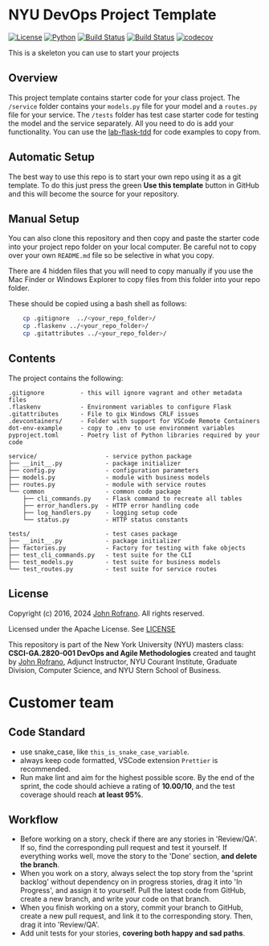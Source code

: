 # NYU DevOps Project Template

[![License](https://img.shields.io/badge/License-Apache_2.0-blue.svg)](https://opensource.org/licenses/Apache-2.0)
[![Python](https://img.shields.io/badge/Language-Python-blue.svg)](https://python.org/)
[![Build Status](https://github.com/CSCI-GA-2820-FA24-003/customers/actions/workflows/ci.yml/badge.svg)](https://github.com/CSCI-GA-2820-FA24-003/customers/actions)
[![Build Status](https://github.com/CSCI-GA-2820-FA24-003/customers/actions/workflows/bdd-tests.yml/badge.svg)](https://github.com/CSCI-GA-2820-FA24-003/customers/actions)
[![codecov](https://codecov.io/github/CSCI-GA-2820-FA24-003/customers/graph/badge.svg?token=A428VOBNW3)](https://codecov.io/github/CSCI-GA-2820-FA24-003/customers)

This is a skeleton you can use to start your projects

## Overview

This project template contains starter code for your class project. The `/service` folder contains your `models.py` file for your model and a `routes.py` file for your service. The `/tests` folder has test case starter code for testing the model and the service separately. All you need to do is add your functionality. You can use the [lab-flask-tdd](https://github.com/nyu-devops/lab-flask-tdd) for code examples to copy from.

## Automatic Setup

The best way to use this repo is to start your own repo using it as a git template. To do this just press the green **Use this template** button in GitHub and this will become the source for your repository.

## Manual Setup

You can also clone this repository and then copy and paste the starter code into your project repo folder on your local computer. Be careful not to copy over your own `README.md` file so be selective in what you copy.

There are 4 hidden files that you will need to copy manually if you use the Mac Finder or Windows Explorer to copy files from this folder into your repo folder.

These should be copied using a bash shell as follows:

```bash
    cp .gitignore  ../<your_repo_folder>/
    cp .flaskenv ../<your_repo_folder>/
    cp .gitattributes ../<your_repo_folder>/
```

## Contents

The project contains the following:

```text
.gitignore          - this will ignore vagrant and other metadata files
.flaskenv           - Environment variables to configure Flask
.gitattributes      - File to gix Windows CRLF issues
.devcontainers/     - Folder with support for VSCode Remote Containers
dot-env-example     - copy to .env to use environment variables
pyproject.toml      - Poetry list of Python libraries required by your code

service/                   - service python package
├── __init__.py            - package initializer
├── config.py              - configuration parameters
├── models.py              - module with business models
├── routes.py              - module with service routes
└── common                 - common code package
    ├── cli_commands.py    - Flask command to recreate all tables
    ├── error_handlers.py  - HTTP error handling code
    ├── log_handlers.py    - logging setup code
    └── status.py          - HTTP status constants

tests/                     - test cases package
├── __init__.py            - package initializer
├── factories.py           - Factory for testing with fake objects
├── test_cli_commands.py   - test suite for the CLI
├── test_models.py         - test suite for business models
└── test_routes.py         - test suite for service routes
```

## License

Copyright (c) 2016, 2024 [John Rofrano](https://www.linkedin.com/in/JohnRofrano/). All rights reserved.

Licensed under the Apache License. See [LICENSE](LICENSE)

This repository is part of the New York University (NYU) masters class: **CSCI-GA.2820-001 DevOps and Agile Methodologies** created and taught by [John Rofrano](https://cs.nyu.edu/~rofrano/), Adjunct Instructor, NYU Courant Institute, Graduate Division, Computer Science, and NYU Stern School of Business.

# Customer team

## Code Standard
- use snake_case, like `this_is_snake_case_variable`.
- always keep code formatted, VSCode extension `Prettier` is recommended.
- Run make lint and aim for the highest possible score. By the end of the sprint, the code should achieve a rating of **10.00/10**, and the test coverage should reach **at least 95%**.

## Workflow
- Before working on a story, check if there are any stories in 'Review/QA'. If so, find the corresponding pull request and test it yourself. If everything works well, move the story to the 'Done' section, **and delete the branch**.
- When you work on a story, always select the top story from the 'sprint backlog' without dependency on in progress stories, drag it into 'In Progress', and assign it to yourself. Pull the latest code from GitHub, create a new branch, and write your code on that branch.
- When you finish working on a story, commit your branch to GitHub, create a new pull request, and link it to the corresponding story. Then, drag it into 'Review/QA'.
- Add unit tests for your stories, **covering both happy and sad paths**.
